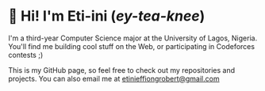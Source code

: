 # 👋 Hi! I'm Eti-ini (_ey-tea-knee_)
I'm a third-year Computer Science major at the University of Lagos, Nigeria. You'll find me building cool stuff on the Web, or participating in Codeforces contests ;)

This is my GitHub page, so feel free to check out my repositories and projects. You can also email me at [etinieffiongrobert@gmail.com](mailto:etinieffiongrobert@gmail.com)
